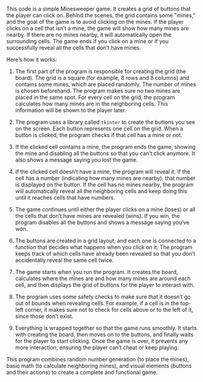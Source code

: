 This code is a simple Minesweeper game. It creates a grid of buttons that the player can click on. Behind the scenes, the grid contains some "mines," and the goal of the game is to avoid clicking on the mines. If the player clicks on a cell that isn’t a mine, the game will show how many mines are nearby. If there are no mines nearby, it will automatically open the surrounding cells. The game ends if you click on a mine or if you successfully reveal all the cells that don’t have mines.

Here’s how it works:

1. The first part of the program is responsible for creating the grid (the board). The grid is a square (for example, 8 rows and 8 columns) and contains some mines, which are placed randomly. The number of mines is chosen beforehand. The program makes sure no two mines are placed in the same spot. For every cell on the grid, the program calculates how many mines are in the neighboring cells. This information will be shown to the player later.

2. The program uses a library called `tkinter` to create the buttons you see on the screen. Each button represents one cell on the grid. When a button is clicked, the program checks if that cell has a mine or not.

3. If the clicked cell contains a mine, the program ends the game, showing the mine and disabling all the buttons so that you can’t click anymore. It also shows a message saying you lost the game.

4. If the clicked cell doesn’t have a mine, the program will reveal it. If the cell has a number (indicating how many mines are nearby), that number is displayed on the button. If the cell has no mines nearby, the program will automatically reveal all the neighboring cells and keep doing this until it reaches cells that have numbers.

5. The game continues until either the player clicks on a mine (loses) or all the cells that don’t have mines are revealed (wins). If you win, the program disables all the buttons and shows a message saying you’ve won.

6. The buttons are created in a grid layout, and each one is connected to a function that decides what happens when you click on it. The program keeps track of which cells have already been revealed so that you don’t accidentally reveal the same cell twice.

7. The game starts when you run the program. It creates the board, calculates where the mines are and how many mines are around each cell, and then displays the grid of buttons for the player to interact with.

8. The program uses some safety checks to make sure that it doesn’t go out of bounds when revealing cells. For example, if a cell is in the top-left corner, it makes sure not to check for cells above or to the left of it, since those don’t exist.

9. Everything is wrapped together so that the game runs smoothly. It starts with creating the board, then moves on to the buttons, and finally waits for the player to start clicking. Once the game is over, it prevents any more interaction, ensuring the player can’t cheat or keep playing.

This program combines random number generation (to place the mines), basic math (to calculate neighboring mines), and visual elements (buttons and their actions) to create a complete and functional game.